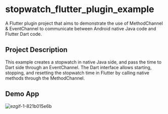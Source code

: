 # stopwatch_flutter_plugin_example
A Flutter plugin project that aims to demonstrate the use of MethodChannel & EventChannel to communicate between Android native Java code and Flutter Dart code. 

## Project Description
This example creates a stopwatch in native Java side, and pass the time to Dart side through an EventChannel. The Dart interface allows starting, stopping, and resetting the stopwatch time in Flutter by calling native methods through the MethodChannel.

## Demo App
![ezgif-1-821b015e6b](https://user-images.githubusercontent.com/100207222/213751854-0a38e797-06b7-4044-af8c-5ffc59f38781.gif)
